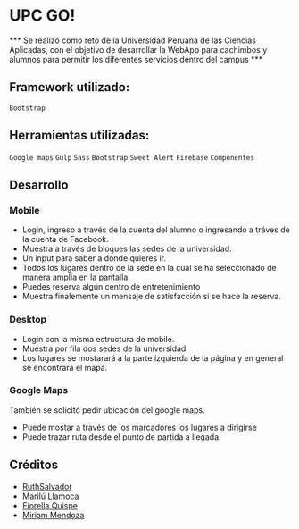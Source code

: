 # UPC GO! 

*** Se realizó como reto de la Universidad Peruana de las Ciencias Aplicadas, con el objetivo de desarrollar la WebApp para cachimbos y alumnos para permitir los diferentes servicios dentro del campus ***

## Framework utilizado:

`Bootstrap`

## Herramientas utilizadas:

`Google maps` `Gulp` `Sass` `Bootstrap` `Sweet Alert` `Firebase` `Componentes`

## Desarrollo

### Mobile

- Login, ingreso a través de la cuenta del alumno o ingresando a tráves de la cuenta de Facebook.
- Muestra a través de bloques las sedes de la universidad.
- Un input para saber a dónde quieres ir.
- Todos los lugares dentro de la sede en la cuál se ha seleccionado de manera amplia en la pantalla.
- Puedes reserva algún centro de entretenimiento
- Muestra finalemente un mensaje de satisfacción si se hace la reserva.

### Desktop
- Login con la misma estructura de mobile.
- Muestra por fila dos sedes de la universidad
- Los lugares se mostarará a la parte izquierda de la página y en general se encontrará el mapa.

### Google Maps

También se solicitó pedir ubicación del google maps. 
* Puede mostar a través de los marcadores los lugares a dirigirse
* Puede trazar ruta desde el punto de partida a llegada.

##  Créditos
 * [RuthSalvador](https://github.com/RuthSalvador)
 * [Marilú Llamoca](https://github.com/maryleo3007)
 * [Fiorella Quispe](https://github.com/FiorellaQA)
 * [Miriam Mendoza](https://github.com/mgmp2)
